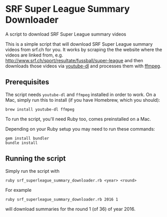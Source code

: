 # SRF Super League Summary Downloader
A script to download SRF Super League summary videos

This is a simple script that will download SRF Super League summary videos from srf.ch for you. 
It works by scraping the the website where the videos are linked from, e.g. 
http://www.srf.ch/sport/resultate/fussball/super-league and then downloads those videos via 
[youtube-dl](http://rg3.github.io/youtube-dl/) and processes them with [ffmpeg](http://ffmpeg.org/).

## Prerequisites

The script needs `youtube-dl` and `ffmpeg` installed in order to work. On a Mac, simply run this to 
install (if you have Homebrew, which you should):
```
brew install youtube-dl ffmpeg
```

To run the script, you'll need Ruby too, comes preinstalled on a Mac.

Depending on your Ruby setup you may need to run these commands:

```
gem install bundler
bundle install
```

## Running the script

Simply run the script with
```
ruby srf_superleague_summary_downloader.rb <year> <round>
```

For example
```
ruby srf_superleague_summary_downloader.rb 2016 1
```
will download summaries for the round 1 (of 36) of year 2016.
